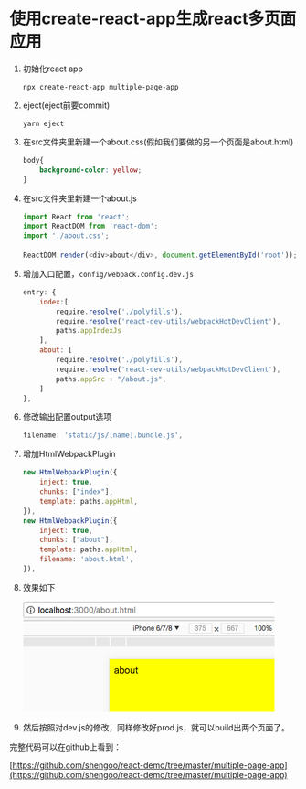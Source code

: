 # 使用create-react-app生成react多页面应用

1. 初始化react app

    ```shell
    npx create-react-app multiple-page-app
    ```

1. eject(eject前要commit)

    ```shell
    yarn eject
    ```


1. 在src文件夹里新建一个about.css(假如我们要做的另一个页面是about.html)

    ```css
    body{
        background-color: yellow;
    }
    ```

1. 在src文件夹里新建一个about.js

    ```js
    import React from 'react';
    import ReactDOM from 'react-dom';
    import './about.css';

    ReactDOM.render(<div>about</div>, document.getElementById('root'));
    ```

1. 增加入口配置，`config/webpack.config.dev.js`

    ```js
    entry: {
        index:[
            require.resolve('./polyfills'),
            require.resolve('react-dev-utils/webpackHotDevClient'),
            paths.appIndexJs
        ],
        about: [
            require.resolve('./polyfills'),
            require.resolve('react-dev-utils/webpackHotDevClient'),
            paths.appSrc + "/about.js",
        ]
    },
    ```

1. 修改输出配置output选项

    ```js
    filename: 'static/js/[name].bundle.js',
    ```

1. 增加HtmlWebpackPlugin

    ```js
    new HtmlWebpackPlugin({
        inject: true,
        chunks: ["index"],
        template: paths.appHtml,
    }),
    new HtmlWebpackPlugin({
        inject: true,
        chunks: ["about"],
        template: paths.appHtml,
        filename: 'about.html',
    }),
    ```

1. 效果如下

    ![multiple page app](assets/multiple-page-app.png?raw=true)

1. 然后按照对dev.js的修改，同样修改好prod.js，就可以build出两个页面了。

完整代码可以在github上看到：

[https://github.com/shengoo/react-demo/tree/master/multiple-page-app](https://github.com/shengoo/react-demo/tree/master/multiple-page-app)